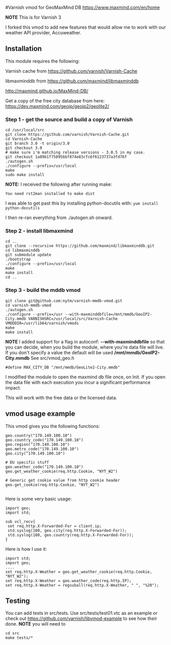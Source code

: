 #Varnish vmod for GeoMaxMind DB
https://www.maxmind.com/en/home

**NOTE**
This is for Varnish 3

I forked this vmod to add new features that would allow me to work with our weather API provider, Accuweather.

## Installation
This module requires the following:

Varnish cache from https://github.com/varnish/Varnish-Cache

libmaxminddb from https://github.com/maxmind/libmaxminddb

http://maxmind.github.io/MaxMind-DB/

Get a copy of the free city database from here: https://dev.maxmind.com/geoip/geoip2/geolite2/
### Step 1 - get the source and build a copy of Varnish


```
cd /usr/local/src
git clone https://github.com/varnish/Varnish-Cache.git
cd Varnish-Cache
git branch 3.0 -t origin/3.0
git checkout 3.0
# make sure i'm matching release versions - 3.0.5 in my case.
git checkout 1a89b1f75895bbf874e83cfc6f6123737a3fd76f
./autogen.sh
./configure --prefix=/usr/local
make
sudo make install
```

**NOTE:** I received the following after running make:

``You need rst2man installed to make dist``

I was able to get past this by installing python-docutils with:
```yum install python-docutils```

I then re-ran everything from ./autogen.sh onward.

### Step 2 - install libmaxmind
```
cd ..
git clone --recursive https://github.com/maxmind/libmaxminddb.git
cd libmaxminddb
git submodule update
./bootstrap
./configure --prefix=/usr/local
make 
make install
cd ..
```
### Step 3 - build the mddb vmod
```
git clone git@github.com:nytm/varnish-mmdb-vmod.git
cd varnish-mmdb-vmod
./autogen.sh
./configure --prefix=/usr --with-maxminddbfile=/mnt/mmdb/GeoIP2-City.mmdb VARNISHSRC=/usr/local/src/Varnish-Cache VMODDIR=/usr/lib64/varnish/vmods
make
make install
```

**NOTE** I added support for a flag in autoconf:  **--with-maxminddbfile** so that you can decide, when you build the module, where you're data file will live. If you don't specify a value the default will be used **/mnt/mmdb/GeoIP2-City.mmdb** See src/vmod_geo.h

```
#define MAX_CITY_DB "/mnt/mmdb/GeoLite2-City.mmdb"
```

I modified the module to open the maxmind db file once, on Init. If you open the data file with each execution you incur a significant performance impact. 

This will work with the free data or the licensed data. 


## vmod usage example
This vmod gives you the following functions:
```
geo.country("170.149.100.10")
geo.country_code("170.149.100.10")
geo.region("170.149.100.10")
geo.metro_code("170.149.100.10")
geo.city("170.149.100.10")

# DU specific stuff
geo.weather_code("170.149.100.10")
geo.get_weather_cookie(req.http.Cookie, "NYT_W2")

# Generic get cookie value from http cookie header
geo.get_cookie(req.http.Cookie, "NYT_W2")


```

Here is some very basic usage:

```
import geo;
import std;

sub vcl_recv{
 set req.http.X-Forwarded-For = client.ip;
 std.syslog(180, geo.city(req.http.X-Forwarded-For));
 std.syslog(180, geo.country(req.http.X-Forwarded-For));
}

```
Here is how I use it:
```
import std;
import geo;
....
set req.http.X-Weather = geo.get_weather_cookie(req.http.Cookie, "NYT_W2");
set req.http.X-Weather = geo.weather_code(req.http.IP);
set req.http.X-Weather = regsuball(req.http.X-Weather, " ", "%20");
```

## Testing
You can add tests in src/tests. Use src/tests/test01.vtc as an example or check out https://github.com/varnish/libvmod-example to see how their done. **NOTE** you will need to 

```
cd src
make tests/*
```
